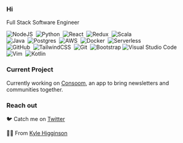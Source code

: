 ### Hi

Full Stack Software Engineer


![NodeJS](https://img.shields.io/badge/-Node.js-333333?style=flat&logo=node.js)&nbsp;
![Python](https://img.shields.io/badge/-Python-333333?style=flat&logo=python)&nbsp;
![React](https://img.shields.io/badge/-React-333333?style=flat&logo=react)&nbsp;
![Redux](https://img.shields.io/badge/-Redux-333333?style=flat&logo=redux)&nbsp;
![Scala](https://img.shields.io/badge/-Scala-333333?style=flat&logo=scala)&nbsp;\
![Java](https://img.shields.io/badge/-Java-333333?style=flat&logo=java)&nbsp;
![Postgres](https://img.shields.io/badge/-Postgres-333333?style=flat&logo=postgresql)&nbsp;
![AWS](https://img.shields.io/badge/-AWS-333333?style=flat&logo=amazon-aws)&nbsp;
![Docker](https://img.shields.io/badge/-Docker-333333?style=flat&logo=docker)&nbsp;
![Serverless](https://img.shields.io/badge/-Serverless-333333?style=flat&logo=python)&nbsp;\
![GitHub](https://img.shields.io/badge/-Github-333333?style=flat&logo=serverless)&nbsp;
![TailwindCSS](https://img.shields.io/badge/-Tailwind-333333?style=flat&logo=tailwind-css)&nbsp;
![Git](https://img.shields.io/badge/-Git-333333?style=flat&logo=git)&nbsp;
![Bootstrap](https://img.shields.io/badge/-Bootstrap-333333?style=flat&logo=bootstrap)
![Visual Studio Code](https://img.shields.io/badge/-VSCode-333333?style=flat&logo=visual-studio-code)&nbsp;\
![Vim](https://img.shields.io/badge/-Vim-333333?style=flat&logo=vim)&nbsp;
![Kotlin](https://img.shields.io/badge/-Kotlin-333333?style=flat&logo=kotlin)&nbsp;

### Current Project
Currently working on [Consoom](https://www.producthunt.com/posts/consoom), an app to bring newsletters and communities together.

### Reach out
🐦 Catch me on [Twitter](https://twitter.com/kyle__higginson)


👨‍💻 From [Kyle Higginson](https://github.com/kylehigginson)
